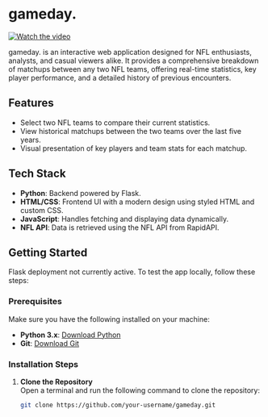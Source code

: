# gameday.

[![Watch the video](https://img.youtube.com/vi/A5HN5pMBneY/maxresdefault.jpg)](https://www.youtube.com/watch?v=A5HN5pMBneY)

gameday. is an interactive web application designed for NFL enthusiasts, analysts, and casual viewers alike. It provides a comprehensive breakdown of matchups between any two NFL teams, offering real-time statistics, key player performance, and a detailed history of previous encounters.

## Features
- Select two NFL teams to compare their current statistics.
- View historical matchups between the two teams over the last five years.
- Visual presentation of key players and team stats for each matchup.

## Tech Stack
- **Python**: Backend powered by Flask.
- **HTML/CSS**: Frontend UI with a modern design using styled HTML and custom CSS.
- **JavaScript**: Handles fetching and displaying data dynamically.
- **NFL API**: Data is retrieved using the NFL API from RapidAPI.

## Getting Started

Flask deployment not currently active. To test the app locally, follow these steps:

### Prerequisites
Make sure you have the following installed on your machine:
- **Python 3.x**: [Download Python](https://www.python.org/downloads/)
- **Git**: [Download Git](https://git-scm.com/downloads)

### Installation Steps

1. **Clone the Repository**  
   Open a terminal and run the following command to clone the repository:
   
   ```bash
   git clone https://github.com/your-username/gameday.git
